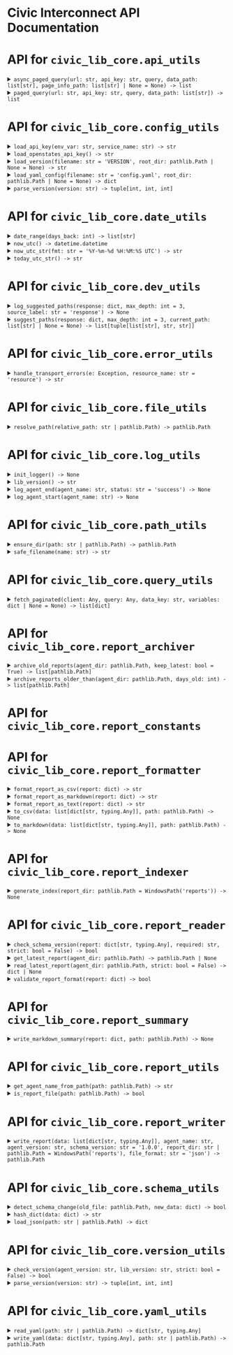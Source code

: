 # Civic Interconnect API Documentation

# API for `civic_lib_core.api_utils`

<details>
<summary><code>async_paged_query(url: str, api_key: str, query, data_path: list[str], page_info_path: list[str] | None = None) -> list</code></summary>

Asynchronously fetch paginated GraphQL results.

Args:
    url (str): GraphQL endpoint.
    api_key (str): API key.
    query: gql.Query object.
    data_path (list): Path to the list of edges.
    page_info_path (list | None): Path to pageInfo block. If not provided, attempts to infer.

Returns:
    list: All collected items from all pages.


[View source](https://github.com/civic-interconnect/civic-lib-core/blob/main/civic-lib-core\src\civic_lib_core\api_utils.py#L25)

</details>

<details>
<summary><code>paged_query(url: str, api_key: str, query, data_path: list[str]) -> list</code></summary>

Run a paged GraphQL query synchronously.

Args:
    url (str): GraphQL endpoint.
    api_key (str): API key.
    query: gql.Query object.
    data_path (list): Path to the list of edges.

Returns:
    list: All collected items.


[View source](https://github.com/civic-interconnect/civic-lib-core/blob/main/civic-lib-core\src\civic_lib_core\api_utils.py#L83)

</details>

# API for `civic_lib_core.config_utils`

<details>
<summary><code>load_api_key(env_var: str, service_name: str) -> str</code></summary>

Load an API key from the environment.

Args:
    env_var (str): Environment variable name to load.
    service_name (str): Friendly service name for error messaging.

Returns:
    str: API key value.

Exits:
    If the API key is missing.


[View source](https://github.com/civic-interconnect/civic-lib-core/blob/main/civic-lib-core\src\civic_lib_core\config_utils.py#L27)

</details>

<details>
<summary><code>load_openstates_api_key() -> str</code></summary>

Load the OpenStates API key from environment variables.

Returns:
    str: The OpenStates API key.

Exits:
    If the API key is not set in the environment.


[View source](https://github.com/civic-interconnect/civic-lib-core/blob/main/civic-lib-core\src\civic_lib_core\config_utils.py#L51)

</details>

<details>
<summary><code>load_version(filename: str = 'VERSION', root_dir: pathlib.Path | None = None) -> str</code></summary>

Load the version string from a VERSION file.

Args:
    filename (str): The version filename (default: "VERSION").
    root_dir (Path | None): Optional base path.

Returns:
    str: Version string.

Exits:
    If the file is missing or unreadable.


[View source](https://github.com/civic-interconnect/civic-lib-core/blob/main/civic-lib-core\src\civic_lib_core\config_utils.py#L93)

</details>

<details>
<summary><code>load_yaml_config(filename: str = 'config.yaml', root_dir: pathlib.Path | None = None) -> dict</code></summary>

Load a YAML configuration file from the given root directory.

Args:
    filename (str): The config file name (default: "config.yaml").
    root_dir (Path | None): Root directory to search (default: Path.cwd()).

Returns:
    dict: Parsed configuration as a dictionary.

Raises:
    FileNotFoundError: If the config file cannot be found.


[View source](https://github.com/civic-interconnect/civic-lib-core/blob/main/civic-lib-core\src\civic_lib_core\config_utils.py#L64)

</details>

<details>
<summary><code>parse_version(version: str) -> tuple[int, int, int]</code></summary>

Parse a version string like '1.2.3' into a tuple.

Raises:
    ValueError: if the version is not properly formatted.


[View source](https://github.com/civic-interconnect/civic-lib-core/blob/main/civic-lib-core\src\civic_lib_core\config_utils.py#L119)

</details>

# API for `civic_lib_core.date_utils`

<details>
<summary><code>date_range(days_back: int) -> list[str]</code></summary>

Generate a list of date strings from `days_back` days ago up to today (UTC).

Args:
    days_back (int): Number of days to include, ending with today (inclusive).

Returns:
    list[str]: List of UTC dates in 'YYYY-MM-DD', earliest to latest.


[View source](https://github.com/civic-interconnect/civic-lib-core/blob/main/civic-lib-core\src\civic_lib_core\date_utils.py#L20)

</details>

<details>
<summary><code>now_utc() -> datetime.datetime</code></summary>

Return the current UTC datetime object.

Returns:
    datetime: Current UTC datetime.


[View source](https://github.com/civic-interconnect/civic-lib-core/blob/main/civic-lib-core\src\civic_lib_core\date_utils.py#L37)

</details>

<details>
<summary><code>now_utc_str(fmt: str = '%Y-%m-%d %H:%M:%S UTC') -> str</code></summary>

Return the current time in UTC as a formatted string.

Args:
    fmt (str): Format string for datetime output. Default includes 'UTC'.

Returns:
    str: Formatted current UTC time.


[View source](https://github.com/civic-interconnect/civic-lib-core/blob/main/civic-lib-core\src\civic_lib_core\date_utils.py#L47)

</details>

<details>
<summary><code>today_utc_str() -> str</code></summary>

Return today's date in UTC in 'YYYY-MM-DD' format.

Returns:
    str: Current UTC date as a string.


[View source](https://github.com/civic-interconnect/civic-lib-core/blob/main/civic-lib-core\src\civic_lib_core\date_utils.py#L60)

</details>

# API for `civic_lib_core.dev_utils`

<details>
<summary><code>log_suggested_paths(response: dict, max_depth: int = 3, source_label: str = 'response') -> None</code></summary>

Log inferred paths to nested keys in a response dictionary.

Args:
    response (dict): Parsed API response.
    max_depth (int): Maximum depth to explore.
    source_label (str): Label for context in logs.


[View source](https://github.com/civic-interconnect/civic-lib-core/blob/main/civic-lib-core\src\civic_lib_core\dev_utils.py#L21)

</details>

<details>
<summary><code>suggest_paths(response: dict, max_depth: int = 3, current_path: list[str] | None = None) -> list[tuple[list[str], str, str]]</code></summary>

Suggest possible nested data paths in a response dictionary.

Args:
    response (dict): Parsed API response.
    max_depth (int): Maximum traversal depth.
    current_path (list[str] | None): Used internally for recursion.

Returns:
    list of (path, key, summary): Potential paths to explore.


[View source](https://github.com/civic-interconnect/civic-lib-core/blob/main/civic-lib-core\src\civic_lib_core\dev_utils.py#L46)

</details>

# API for `civic_lib_core.error_utils`

<details>
<summary><code>handle_transport_errors(e: Exception, resource_name: str = 'resource') -> str</code></summary>

Handle GraphQL transport errors with consistent logging and friendly feedback.

Args:
    e (Exception): The exception raised by gql transport.
    resource_name (str): Human-readable name of the queried resource (for logs and user messages).

Returns:
    str: A message if the error is a known access denial (403). Re-raises otherwise.

Raises:
    Exception: The original error, unless a known handled case.


[View source](https://github.com/civic-interconnect/civic-lib-core/blob/main/civic-lib-core\src\civic_lib_core\error_utils.py#L23)

</details>

# API for `civic_lib_core.file_utils`

<details>
<summary><code>resolve_path(relative_path: str | pathlib.Path) -> pathlib.Path</code></summary>

Return an absolute Path from project root for a relative path.

Args:
    relative_path (str | Path): The relative or partial path to resolve.

Returns:
    Path: The absolute path resolved from the project root.


[View source](https://github.com/civic-interconnect/civic-lib-core/blob/main/civic-lib-core\src\civic_lib_core\file_utils.py#L15)

</details>

# API for `civic_lib_core.log_utils`

<details>
<summary><code>init_logger() -> None</code></summary>

Initialize loguru logging.

- Creates the logs/ directory if it doesn't exist.
- Sets up daily log rotation.
- Retains logs for 7 days.
- Logs agent start message.


[View source](https://github.com/civic-interconnect/civic-lib-core/blob/main/civic-lib-core\src\civic_lib_core\log_utils.py#L30)

</details>

<details>
<summary><code>lib_version() -> str</code></summary>

Return the version of the Civic Interconnect library.

Reads the VERSION file in the parent directory.

Returns:
    str: The version string.


[View source](https://github.com/civic-interconnect/civic-lib-core/blob/main/civic-lib-core\src\civic_lib_core\log_utils.py#L44)

</details>

<details>
<summary><code>log_agent_end(agent_name: str, status: str = 'success') -> None</code></summary>

Log the end of an agent with its name and status.

Args:
    agent_name (str): The name of the agent ending.
    status (str): The status of the agent at the end (default is "success").


[View source](https://github.com/civic-interconnect/civic-lib-core/blob/main/civic-lib-core\src\civic_lib_core\log_utils.py#L65)

</details>

<details>
<summary><code>log_agent_start(agent_name: str) -> None</code></summary>

Log the start of an agent with its name.

Args:
    agent_name (str): The name of the agent starting.


[View source](https://github.com/civic-interconnect/civic-lib-core/blob/main/civic-lib-core\src\civic_lib_core\log_utils.py#L77)

</details>

# API for `civic_lib_core.path_utils`

<details>
<summary><code>ensure_dir(path: str | pathlib.Path) -> pathlib.Path</code></summary>

Ensure a directory exists, creating it if necessary.

Args:
    path (str | Path): The directory path to ensure.

Returns:
    Path: The resolved Path object of the directory.


[View source](https://github.com/civic-interconnect/civic-lib-core/blob/main/civic-lib-core\src\civic_lib_core\path_utils.py#L15)

</details>

<details>
<summary><code>safe_filename(name: str) -> str</code></summary>

Convert a string into a safe, lowercase filename.

Replaces spaces and forward slashes with underscores.

Args:
    name (str): Original string.

Returns:
    str: Sanitized, lowercase filename string.


[View source](https://github.com/civic-interconnect/civic-lib-core/blob/main/civic-lib-core\src\civic_lib_core\path_utils.py#L30)

</details>

# API for `civic_lib_core.query_utils`

<details>
<summary><code>fetch_paginated(client: Any, query: Any, data_key: str, variables: dict | None = None) -> list[dict]</code></summary>

Fetch all pages of a paginated GraphQL query.

Args:
    client (gql.Client): Initialized GraphQL client.
    query (gql.Query): The GraphQL query object.
    data_key (str): Key in response that contains the paginated data.
    variables (dict, optional): Initial query variables.

Returns:
    list[dict]: Combined list of all 'node' objects from paginated results.


[View source](https://github.com/civic-interconnect/civic-lib-core/blob/main/civic-lib-core\src\civic_lib_core\query_utils.py#L20)

</details>

# API for `civic_lib_core.report_archiver`

<details>
<summary><code>archive_old_reports(agent_dir: pathlib.Path, keep_latest: bool = True) -> list[pathlib.Path]</code></summary>

Rename old .json reports to .archived.json, optionally keeping the latest.

Args:
    agent_dir (Path): Directory with report files.
    keep_latest (bool): Whether to keep the most recent report unarchived.

Returns:
    list[Path]: List of archived report file paths.


[View source](https://github.com/civic-interconnect/civic-lib-core/blob/main/civic-lib-core\src\civic_lib_core\report_archiver.py#L21)

</details>

<details>
<summary><code>archive_reports_older_than(agent_dir: pathlib.Path, days_old: int) -> list[pathlib.Path]</code></summary>

Archive reports older than a specified number of days.


[View source](https://github.com/civic-interconnect/civic-lib-core/blob/main/civic-lib-core\src\civic_lib_core\report_archiver.py#L55)

</details>

# API for `civic_lib_core.report_constants`

# API for `civic_lib_core.report_formatter`

<details>
<summary><code>format_report_as_csv(report: dict) -> str</code></summary>

Convert report results to CSV format.

Args:
    report (dict): Parsed report dictionary.

Returns:
    str: CSV-formatted string of the report results.


[View source](https://github.com/civic-interconnect/civic-lib-core/blob/main/civic-lib-core\src\civic_lib_core\report_formatter.py#L25)

</details>

<details>
<summary><code>format_report_as_markdown(report: dict) -> str</code></summary>

Convert a report dictionary to a Markdown summary string.

Args:
    report (dict): Parsed report dictionary.

Returns:
    str: Markdown-formatted report summary.


[View source](https://github.com/civic-interconnect/civic-lib-core/blob/main/civic-lib-core\src\civic_lib_core\report_formatter.py#L46)

</details>

<details>
<summary><code>format_report_as_text(report: dict) -> str</code></summary>

Convert a report dictionary to a plain text summary string.

Args:
    report (dict): Parsed report dictionary.

Returns:
    str: Text-formatted report summary.


[View source](https://github.com/civic-interconnect/civic-lib-core/blob/main/civic-lib-core\src\civic_lib_core\report_formatter.py#L76)

</details>

<details>
<summary><code>to_csv(data: list[dict[str, typing.Any]], path: pathlib.Path) -> None</code></summary>

Write raw result data to a CSV file.

Args:
    data (list[dict]): Result rows to write.
    path (Path): File path to write CSV to.


[View source](https://github.com/civic-interconnect/civic-lib-core/blob/main/civic-lib-core\src\civic_lib_core\report_formatter.py#L102)

</details>

<details>
<summary><code>to_markdown(data: list[dict[str, typing.Any]], path: pathlib.Path) -> None</code></summary>

Write raw result data to a Markdown table.

Args:
    data (list[dict]): Result rows to write.
    path (Path): File path to write Markdown to.


[View source](https://github.com/civic-interconnect/civic-lib-core/blob/main/civic-lib-core\src\civic_lib_core\report_formatter.py#L120)

</details>

# API for `civic_lib_core.report_indexer`

<details>
<summary><code>generate_index(report_dir: pathlib.Path = WindowsPath('reports')) -> None</code></summary>

Generate a Markdown index listing the latest report from each agent.

Args:
    report_dir (Path): The base `reports/` directory to scan.


[View source](https://github.com/civic-interconnect/civic-lib-core/blob/main/civic-lib-core\src\civic_lib_core\report_indexer.py#L14)

</details>

# API for `civic_lib_core.report_reader`

<details>
<summary><code>check_schema_version(report: dict[str, typing.Any], required: str, strict: bool = False) -> bool</code></summary>

Check if the report's schema version matches the required version.
Args:
    report (dict): The parsed report dictionary.
    required (str): The required schema version to check against.
    strict (bool): If True, raise an error if the version does not match.
                   If False, return False and log a warning.
Returns:
    bool: True if the schema version matches, False otherwise.


[View source](https://github.com/civic-interconnect/civic-lib-core/blob/main/civic-lib-core\src\civic_lib_core\report_reader.py#L29)

</details>

<details>
<summary><code>get_latest_report(agent_dir: pathlib.Path) -> pathlib.Path | None</code></summary>

Get the most recent report file from the specified agent directory.

Args:
    agent_dir (Path): Path to the agent's report folder.

Returns:
    Path | None: The latest report file, or None if none found.


[View source](https://github.com/civic-interconnect/civic-lib-core/blob/main/civic-lib-core\src\civic_lib_core\report_reader.py#L44)

</details>

<details>
<summary><code>read_latest_report(agent_dir: pathlib.Path, strict: bool = False) -> dict | None</code></summary>

Read and return the contents of the latest report for a given agent.

Args:
    agent_dir (Path): Path to the agent's report folder.
    strict (bool): If True, raise errors on missing or invalid reports.
                   If False, return None and log a warning.

Returns:
    dict | None: Parsed report contents, or None if no report exists or format is invalid (in non-strict mode).


[View source](https://github.com/civic-interconnect/civic-lib-core/blob/main/civic-lib-core\src\civic_lib_core\report_reader.py#L68)

</details>

<details>
<summary><code>validate_report_format(report: dict) -> bool</code></summary>

Validate that a report contains all expected top-level keys.

Args:
    report (dict): The parsed report to validate.

Returns:
    bool: True if valid, False otherwise.


[View source](https://github.com/civic-interconnect/civic-lib-core/blob/main/civic-lib-core\src\civic_lib_core\report_reader.py#L107)

</details>

# API for `civic_lib_core.report_summary`

<details>
<summary><code>write_markdown_summary(report: dict, path: pathlib.Path) -> None</code></summary>

Write a Markdown summary of a report's key metadata.

Args:
    report (dict): The report data (already parsed).
    path (Path): The output path to write the .md file.


[View source](https://github.com/civic-interconnect/civic-lib-core/blob/main/civic-lib-core\src\civic_lib_core\report_summary.py#L19)

</details>

# API for `civic_lib_core.report_utils`

<details>
<summary><code>get_agent_name_from_path(path: pathlib.Path) -> str</code></summary>

Extract and format the agent name from a report file path.

The agent name is derived from the parent folder of the report file,
with underscores replaced by spaces and title-cased.

If the path does not have a parent directory, returns 'Unknown Agent'.

Args:
    path (Path): The path to a report file.

Returns:
    str: Formatted agent name or fallback string.


[View source](https://github.com/civic-interconnect/civic-lib-core/blob/main/civic-lib-core\src\civic_lib_core\report_utils.py#L16)

</details>

<details>
<summary><code>is_report_file(path: pathlib.Path) -> bool</code></summary>

Determine whether the given file path is a valid report file.

A valid report file must:
- Have a ".json" extension
- Begin with a date prefix (e.g., "2024-01-01")

Args:
    path (Path): The path to check.

Returns:
    bool: True if the path matches report file format, False otherwise.


[View source](https://github.com/civic-interconnect/civic-lib-core/blob/main/civic-lib-core\src\civic_lib_core\report_utils.py#L38)

</details>

# API for `civic_lib_core.report_writer`

<details>
<summary><code>write_report(data: list[dict[str, typing.Any]], agent_name: str, agent_version: str, schema_version: str = '1.0.0', report_dir: str | pathlib.Path = WindowsPath('reports'), file_format: str = 'json') -> pathlib.Path</code></summary>

Write agent output to a timestamped report file with metadata.

Args:
    data (list[dict[str, Any]]): The results to include in the report.
    agent_name (str): The name of the agent generating the report.
    agent_version (str): The version of the agent code.
    report_dir (str | Path): Root directory where reports are saved (default: REPORTS_DIR).
    file_format (str): Output format, one of "json" or "csv" (default: "json").

Returns:
    Path: The full path to the saved report file.


[View source](https://github.com/civic-interconnect/civic-lib-core/blob/main/civic-lib-core\src\civic_lib_core\report_writer.py#L25)

</details>

# API for `civic_lib_core.schema_utils`

<details>
<summary><code>detect_schema_change(old_file: pathlib.Path, new_data: dict) -> bool</code></summary>

Detect if the schema has changed by comparing the old file's hash with the new data.
Args:
    old_file (Path): The path to the old schema file.
    new_data (dict): The new schema data to compare against.
Returns:
    bool: True if the schema has changed (i.e., hashes differ), False otherwise.


[View source](https://github.com/civic-interconnect/civic-lib-core/blob/main/civic-lib-core\src\civic_lib_core\schema_utils.py#L21)

</details>

<details>
<summary><code>hash_dict(data: dict) -> str</code></summary>

Hash a JSON-serializable dictionary for change detection.
Args:
    data (dict): The dictionary to hash.
Returns:
    str: The SHA-256 hash of the JSON-encoded dictionary.


[View source](https://github.com/civic-interconnect/civic-lib-core/blob/main/civic-lib-core\src\civic_lib_core\schema_utils.py#L36)

</details>

<details>
<summary><code>load_json(path: str | pathlib.Path) -> dict</code></summary>

Load a JSON file and return its contents as a dictionary.
Args:
    path (str | Path): The path to the JSON file.
Returns:
    dict: The parsed JSON data.
Raises:
    FileNotFoundError: If the file does not exist.
    json.JSONDecodeError: If the file is not valid JSON.


[View source](https://github.com/civic-interconnect/civic-lib-core/blob/main/civic-lib-core\src\civic_lib_core\schema_utils.py#L47)

</details>

# API for `civic_lib_core.version_utils`

<details>
<summary><code>check_version(agent_version: str, lib_version: str, strict: bool = False) -> bool</code></summary>

Check compatibility of agent and lib versions using SemVer rules.

Args:
    agent_version (str): Version string for the agent.
    lib_version (str): Version string for the shared library.
    strict (bool): If True, requires exact version match.

Returns:
    bool: True if compatible, False otherwise.


[View source](https://github.com/civic-interconnect/civic-lib-core/blob/main/civic-lib-core\src\civic_lib_core\version_utils.py#L19)

</details>

<details>
<summary><code>parse_version(version: str) -> tuple[int, int, int]</code></summary>

Parse a version string into a tuple of integers.

Args:
    version (str): A semantic version string, e.g., "1.2.3".

Returns:
    tuple[int, int, int]: A tuple of (major, minor, patch) version numbers.

Raises:
    ValueError: If the version string is not in the expected format.


[View source](https://github.com/civic-interconnect/civic-lib-core/blob/main/civic-lib-core\src\civic_lib_core\version_utils.py#L51)

</details>

# API for `civic_lib_core.yaml_utils`

<details>
<summary><code>read_yaml(path: str | pathlib.Path) -> dict[str, typing.Any]</code></summary>

Read and parse a YAML file into a dictionary.

Args:
    path (str | Path): YAML file path.

Returns:
    dict: Parsed YAML data.


[View source](https://github.com/civic-interconnect/civic-lib-core/blob/main/civic-lib-core\src\civic_lib_core\yaml_utils.py#L35)

</details>

<details>
<summary><code>write_yaml(data: dict[str, typing.Any], path: str | pathlib.Path) -> pathlib.Path</code></summary>

Write a dictionary to a YAML file.

Args:
    data (dict): Data to write.
    path (str | Path): File path to write to.

Returns:
    Path: The path the file was written to.


[View source](https://github.com/civic-interconnect/civic-lib-core/blob/main/civic-lib-core\src\civic_lib_core\yaml_utils.py#L17)

</details>
